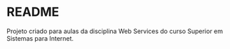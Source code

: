 # README #

Projeto criado para aulas da disciplina Web Services do curso Superior em Sistemas para Internet.